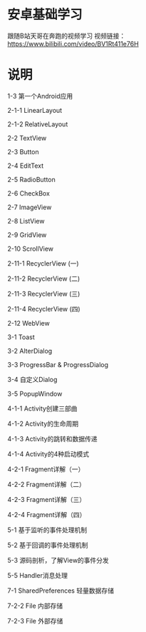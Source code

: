 # 安卓基础学习

跟随B站天哥在奔跑的视频学习
视频链接：https://www.bilibili.com/video/BV1Rt411e76H



# 说明



1-3 第一个Android应用

2-1-1 LinearLayout

2-1-2 RelativeLayout

2-2 TextView

2-3 Button

2-4 EditText

2-5 RadioButton

2-6 CheckBox

2-7 ImageView

2-8 ListView

2-9 GridView

2-10 ScrollView

2-11-1 RecyclerView (一)

2-11-2 RecyclerView (二)

2-11-3 RecyclerView (三)

2-11-4 RecyclerView (四)

2-12 WebView

3-1 Toast

3-2 AlterDialog

3-3 ProgressBar & ProgressDialog

3-4 自定义Dialog

3-5 PopupWindow

4-1-1 Activity创建三部曲

4-1-2 Activity的生命周期

4-1-3 Activity的跳转和数据传递

4-1-4 Activity的4种启动模式

4-2-1 Fragment详解（一）

4-2-2 Fragment详解（二）

4-2-3 Fragment详解（三）

4-2-4 Fragment详解（四）

5-1 基于监听的事件处理机制

5-2 基于回调的事件处理机制

5-3 源码剖析，了解View的事件分发

5-5 Handler消息处理

7-1 SharedPreferences 轻量数据存储

7-2-2 File 内部存储

7-2-3 File 外部存储

